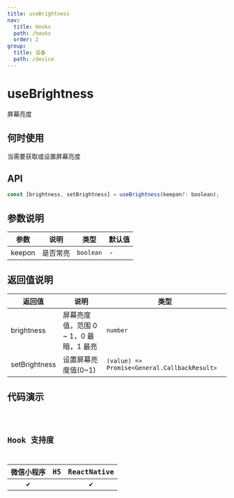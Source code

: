 ```yaml
---
title: useBrightness
nav:
  title: Hooks
  path: /hooks
  order: 2
group:
  title: 设备
  path: /device
---
```


# useBrightness

屏幕亮度

## 何时使用

当需要获取或设置屏幕亮度

## API

```jsx | pure
const [brightness, setBrightness] = useBrightness(keepon?: boolean);
```

## 参数说明

| 参数   | 说明     | 类型      | 默认值 |
| ------ | -------- | --------- | ------ |
| keepon | 是否常亮 | `boolean` | -      |

## 返回值说明

| 返回值        | 说明                                   | 类型                                         |
| ------------- | -------------------------------------- | -------------------------------------------- |
| brightness    | 屏幕亮度值，范围 0 ~ 1，0 最暗，1 最亮 | `number`                                     |
| setBrightness | 设置屏幕亮度值(0~1)                    | `(value) => Promise<General.CallbackResult>` |

## 代码演示

<code src="@pages/useBrightness" />

## Hook 支持度

| 微信小程序 | H5  | ReactNative |
| :--------: | :-: | :---------: |
|     ✔️     |     |     ✔️      |

